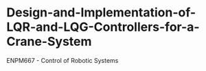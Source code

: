 # Design-and-Implementation-of-LQR-and-LQG-Controllers-for-a-Crane-System
ENPM667 - Control of Robotic Systems
